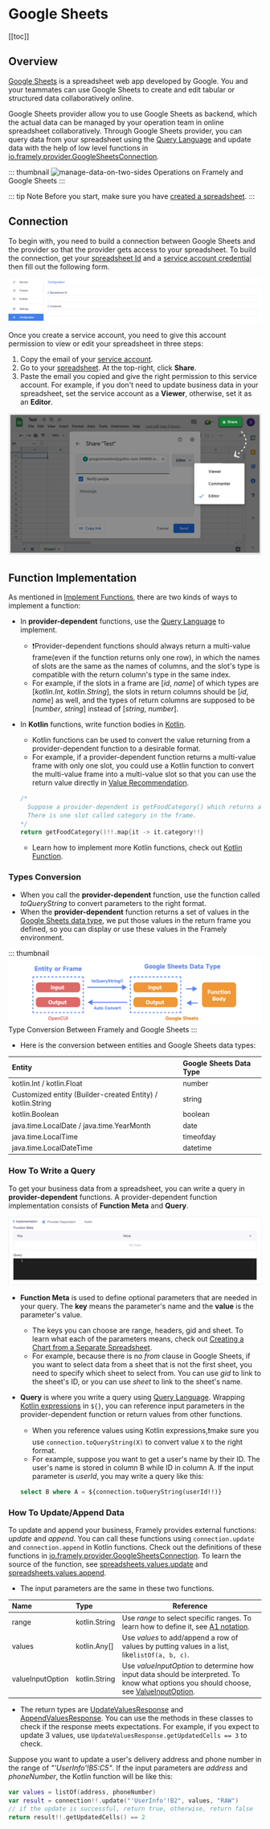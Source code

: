 # Google Sheets

[[toc]]

## Overview

[Google Sheets](https://www.google.com/sheets/about/#overview) is a spreadsheet web app developed by Google. You and your teammates can use Google Sheets to create and edit tabular or structured data collaboratively online.

Google Sheets provider allow you to use Google Sheets as backend, which the actual data can be managed by your operation team in online spreadsheet collaboratively. Through Google Sheets provider, you can query data from your spreadsheet using the [Query Language](https://developers.google.com/chart/interactive/docs/querylanguage) and update data with the help of low level functions in [io.framely.provider.GoogleSheetsConnection](https://build.framely.ai/org/5fa0e7dcf549c817cf952edd/agent/62d75a50d1bd62bdd2333bd3/frame/62d75bfad1bd62bdd2333bdb).

::: thumbnail
![manage-data-on-two-sides](/images/provider/googlesheets/manage-data-on-two-sides.png)
Operations on Framely and Google Sheets
:::

::: tip Note
Before you start, make sure you have [created a spreadsheet](https://support.google.com/docs/answer/6000292?hl=en).
:::

## Connection

To begin with, you need to build a connection between Google Sheets and the provider so that the provider gets access to your spreadsheet. To build the connection, get your [spreadsheet Id](https://developers.google.com/sheets/api/guides/concepts#spreadsheet) and a [service account credential](https://developers.google.com/workspace/guides/create-credentials#service-account) then fill out the following form.

![connection](/images/provider/googlesheets/connection.png)

Once you create a service account, you need to give this account permission to view or edit your spreadsheet in three steps:
1. Copy the email of your [service account](https://console.cloud.google.com/iam-admin/serviceaccounts).
2. Go to your [spreadsheet](https://docs.google.com/spreadsheets/u/0/). At the top-right, click **Share**.
3. Paste the email you copied and give the right permission to this service account. For example, if you don't need to update business data in your spreadsheet, set the service account as a **Viewer**, otherwise, set it as an **Editor**.

![permit](/images/provider/googlesheets/permit.png)

## Function Implementation
As mentioned in [Implement Functions](./reference/providers/overview.html#implement-functions), there are two kinds of ways to implement a function:
- In **provider-dependent** functions, use the [Query Language](https://developers.google.com/chart/interactive/docs/querylanguage) to implement.
  - :exclamation:Provider-dependent functions should always return a multi-value frame(even if the function returns only one row), in which the names of slots are the same as the names of columns, and the slot's type is compatible with the return column's type in the same index.
  - For example, if the slots in a frame are [_id_, _name_] of which types are [_kotlin.Int_, _kotlin.String_], the slots in return columns should be [_id_, _name_] as well, and the types of return columns are supposed to be [_number_, _string_] instead of [_string_, _number_].

- In **Kotlin** functions, write function bodies in [Kotlin](https://kotlinlang.org/docs/functions.html).
  - Kotlin functions can be used to convert the value returning from a provider-dependent function to a desirable format.
  - For example, if a provider-dependent function returns a multi-value frame with only one slot, you could use a Kotlin function to convert the multi-value frame into a multi-value slot so that you can use the return value directly in [Value Recommendation](../annotations/valuerec.md).
  
  ``` kotlin
  /* 
    Suppose a provider-dependent is getFoodCategory() which returns a list of frame. 
    There is one slot called category in the frame. 
  */
  return getFoodCategory()!!.map{it -> it.category!!} 
  ```

  - Learn how to implement more Kotlin functions, check out [Kotlin Function](../annotations/kotlinexpression.md).

### Types Conversion

- When you call the **provider-dependent** function, use the function called _toQueryString_ to convert parameters to the right format.
- When the **provider-dependent** function returns a set of values in the [Google Sheets data type](https://developers.google.com/chart/interactive/docs/querylanguage#literals), we put those values in the return frame you defined, so you can display or use these values in the Framely environment.

::: thumbnail
![conversion](/images/provider/googlesheets/conversion.png)
Type Conversion Between Framely and Google Sheets
:::

- Here is the conversion between entities and Google Sheets data types:

| Entity                                                     | Google Sheets Data Type |   
|:-----------------------------------------------------------|:------------------------|
| kotlin.Int / kotlin.Float                                  | number                  |
| Customized entity (Builder-created Entity) / kotlin.String | string                  |
| kotlin.Boolean                                             | boolean                 |
| java.time.LocalDate / java.time.YearMonth                  | date                    |
| java.time.LocalTime                                        | timeofday               |
| java.time.LocalDateTime                                    | datetime                | 


### How To Write a Query
To get your business data from a spreadsheet, you can write a query in **provider-dependent** functions. A provider-dependent function implementation consists of **Function Meta** and **Query**.

![provider-dependent-function](/images/provider/googlesheets/provider-dependent-function.png)

- **Function Meta** is used to define optional parameters that are needed in your query. The **key** means the parameter's name and the **value** is the parameter's value.
  - The keys you can choose are range, headers, gid and sheet. To learn what each of the parameters means, check out [Creating a Chart from a Separate Spreadsheet](https://developers.google.com/chart/interactive/docs/spreadsheets#creating-a-chart-from-a-separate-spreadsheet).
  - For example, because there is no _from_ clause in Google Sheets, if you want to select data from a sheet that is not the first sheet, you need to specify which sheet to select from. You can use _gid_ to link to the sheet's ID, or you can use _sheet_ to link to the sheet's name.

- **Query** is where you write a query using [Query Language](https://developers.google.com/chart/interactive/docs/querylanguage). Wrapping [Kotlin expressions](../annotations/kotlinexpression.md) in `${}`, you can reference input parameters in the provider-dependent function or return values from other functions.
  - When you reference values using Kotlin expressions,:exclamation:make sure you use `connection.toQueryString(X)` to convert value `X` to the right format.
  - For example, suppose you want to get a user's name by their ID. The user's name is stored in column B while ID in column A. If the input parameter is _userId_, you may write a query like this:
  ```sql
  select B where A = ${connection.toQueryString(userId!!)}
  ```

### How To Update/Append Data

To update and append your business, Framely provides external functions: _update_ and _append_. You can call these functions using `connection.update` and `connection.append` in Kotlin functions. Check out the definitions of these functions in [io.framely.provider.GoogleSheetsConnection](https://build.framely.ai/org/5fa0e7dcf549c817cf952edd/agent/62d75a50d1bd62bdd2333bd3/frame/62d75bfad1bd62bdd2333bdb). To learn the source of the function, see [spreadsheets.values.update](https://developers.google.com/sheets/api/reference/rest/v4/spreadsheets.values/update) and [spreadsheets.values.append](https://developers.google.com/sheets/api/reference/rest/v4/spreadsheets.values/append).

- The input parameters are the same in these two functions. 

| Name             | Type                | Reference                                                                                                                                                                                                           |   
|:-----------------|:--------------------|---------------------------------------------------------------------------------------------------------------------------------------------------------------------------------------------------------------------|
| range            | kotlin.String       | Use _range_ to select specific ranges. To learn how to define it, see [A1 notation](https://developers.google.com/sheets/api/guides/concepts#cell).                                                                 |
| values           | kotlin.Any[]        | Use _values_ to add/append a row of values by putting values in a list, like`listOf(a, b, c)`.                                                                                                                      |
| valueInputOption | kotlin.String       | Use _valueInputOption_ to determine how input data should be interpreted. To know what options you should choose, see [ValueInputOption](https://developers.google.com/sheets/api/reference/rest/v4/ValueInputOption). |


- The return types are [UpdateValuesResponse](https://developers.google.com/resources/api-libraries/documentation/sheets/v4/java/latest/com/google/api/services/sheets/v4/model/UpdateValuesResponse.html#UpdateValuesResponse--) and  [AppendValuesResponse](https://developers.google.com/resources/api-libraries/documentation/sheets/v4/java/latest/com/google/api/services/sheets/v4/model/AppendValuesResponse.html#AppendValuesResponse--). You can use the methods in these classes to check if the response meets expectations. For example, if you expect to update 3 values, use `UpdateValuesResponse.getUpdatedCells == 3` to check.

Suppose you want to update a user's delivery address and phone number in the range of _"'UserInfo'!B5:C5"_. If the input parameters are _address_ and _phoneNumber_, the Kotlin function will be like this:
```kotlin
var values = listOf(address, phoneNumber)
var result = connection!!.update("'UserInfo'!B2", values, "RAW")
// if the update is successful, return true, otherwise, return false
return result!!.getUpdatedCells() == 2
```
